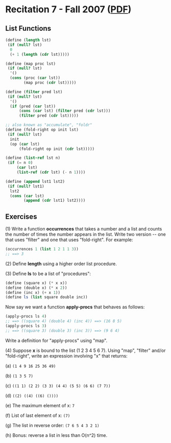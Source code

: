 Recitation 7 - Fall 2007 ([PDF](http://people.csail.mit.edu/jastr/6001/fall07/r07.pdf))
=======================================================================================

List Functions
-------------- 

```scheme
(define (length lst)
 (if (null? lst)
  0
  (+ 1 (length (cdr lst)))))

(define (map proc lst)
 (if (null? lst)
  '()
  (cons (proc (car lst))
        (map proc (cdr lst)))))

(define (filter pred lst)
 (if (null? lst)
  '()
  (if (pred (car lst))
      (cons (car lst) (filter pred (cdr lst)))
      (filter pred (cdr lst)))))

;; also known as "accumulate", "foldr"
(define (fold-right op init lst)
 (if (null? lst)
  init
  (op (car lst)
      (fold-right op init (cdr lst)))))

(define (list-ref lst n)
 (if (= n 0)
     (car lst)
     (list-ref (cdr lst) (- n 1))))

(define (append lst1 lst2)
 (if (null? lst1)
  lst2
  (cons (car lst)
        (append (cdr lst1) lst2))))
```

Exercises
---------

(1) Write a function **occurrences** that takes a number and a list and counts the number 
    of times the number appears in the list. Write two version -- one that uses "filter" and 
    one that uses "fold-right". For example:

```scheme
(occurrences 1 (list 1 2 1 1 3)) 
;; ==> 3
```

(2) Define **length** using a higher order list procedure.

(3) Define **ls** to be a list of "procedures":

```scheme
(define (square x) (* x x))
(define (double x) (* x 2))
(define (inc x) (+ x 1))
(define ls (list square double inc))
```

Now say we want a function **apply-procs** that behaves as follows:

```scheme
(apply-procs ls 4)
;; ==> ((square 4) (double 4) (inc 4)) ==> (16 8 5)
(apply-procs ls 3)
;; ==> ((square 3) (double 3) (inc 3)) ==> (9 6 4)
```

Write a definition for "apply-procs" using "map".

(4) Suppose **x** is bound to the list (1 2 3 4 5 6 7). Using "map", "filter" and/or "fold-right", 
    write an expression involving "x" that returns:

(a) ```(1 4 9 16 25 36 49)```

(b) ```(1 3 5 7)```

(c) ```((1 1) (2 2) (3 3) (4 4) (5 5) (6 6) (7 7))```

(d) ```((2) ((4) ((6) ())))```

(e) The maximum element of x: ```7```

(f) List of last element of x: ```(7)```

(g) The list in reverse order: ```(7 6 5 4 3 2 1)```

(h) Bonus: reverse a list in less than O(n^2) time.
